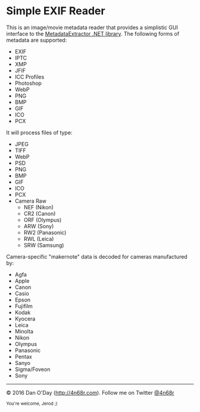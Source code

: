 # Simple EXIF Reader

This is an image/movie metadata reader that provides a simplistic GUI interface to the [MetadataExtractor .NET library](https://github.com/drewnoakes/metadata-extractor-dotnet). The following forms of metadata are supported:

 - EXIF
 - IPTC
 - XMP
 - JFIF
 - ICC Profiles
 - Photoshop
 - WebP
 - PNG
 - BMP
 - GIF
 - ICO
 - PCX

It will process files of type:

* JPEG
* TIFF
* WebP
* PSD
* PNG
* BMP
* GIF
* ICO
* PCX
* Camera Raw
  * NEF (Nikon)
  * CR2 (Canon)
  * ORF (Olympus)
  * ARW (Sony)
  * RW2 (Panasonic)
  * RWL (Leica)
  * SRW (Samsung)

Camera-specific "makernote" data is decoded for cameras manufactured by:

* Agfa
* Apple
* Canon
* Casio
* Epson
* Fujifilm
* Kodak
* Kyocera
* Leica
* Minolta
* Nikon
* Olympus
* Panasonic
* Pentax
* Sanyo
* Sigma/Foveon
* Sony

-------------------------------------

&copy; 2016 Dan O'Day (http://4n68r.com). Follow me on Twitter [@4n68r](http://twitter.com/4n68r)

<sub>You're welcome, Jerod ;)</sub>